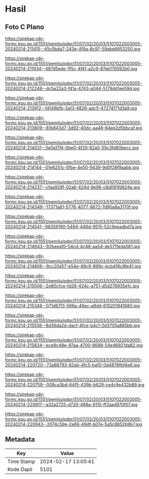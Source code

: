 # Hasil

## Foto C Plano

https://sirekap-obj-formc.kpu.go.id/1551/pemilu/pdpr/51/07/02/20/03/5107022003005-20240214-211415--45c5bda7-243e-4f8a-8c97-59abe6653250.jpg

https://sirekap-obj-formc.kpu.go.id/1551/pemilu/pdpr/51/07/02/20/03/5107022003005-20240214-211934--487d5ede-1f5c-4f41-a2c9-87eb176592b0.jpg

https://sirekap-obj-formc.kpu.go.id/1551/pemilu/pdpr/51/07/02/20/03/5107022003005-20240214-212248--dc5a22a3-f41a-4743-a044-5179dd1ee59d.jpg

https://sirekap-obj-formc.kpu.go.id/1551/pemilu/pdpr/51/07/02/20/03/5107022003005-20240214-213912--fd148bfb-3a13-4826-adc5-47274171d3a9.jpg

https://sirekap-obj-formc.kpu.go.id/1551/pemilu/pdpr/51/07/02/20/03/5107022003005-20240214-213809--81b843d7-3d92-40dc-aa48-64ee2d5bbcaf.jpg

https://sirekap-obj-formc.kpu.go.id/1551/pemilu/pdpr/51/07/02/20/03/5107022003005-20240214-214031--3e0a17f4-0be0-4f29-82a0-55c3fd80becc.jpg

https://sirekap-obj-formc.kpu.go.id/1551/pemilu/pdpr/51/07/02/20/03/5107022003005-20240214-214144--01e6251c-5fbe-4e50-9439-9d0f28f9aabb.jpg

https://sirekap-obj-formc.kpu.go.id/1551/pemilu/pdpr/51/07/02/20/03/5107022003005-20240214-214237--cfaa929f-02a6-424d-9e96-c8d091fd824e.jpg

https://sirekap-obj-formc.kpu.go.id/1551/pemilu/pdpr/51/07/02/20/03/5107022003005-20240214-214349--17371a81-5778-4077-8672-7d90a8a3170f.jpg

https://sirekap-obj-formc.kpu.go.id/1551/pemilu/pdpr/51/07/02/20/03/5107022003005-20240214-214541--98359190-5494-446d-9515-52c9eeadbd7a.jpg

https://sirekap-obj-formc.kpu.go.id/1551/pemilu/pdpr/51/07/02/20/03/5107022003005-20240214-214643--92beeaf0-54cd-4c48-aa54-de5711eda581.jpg

https://sirekap-obj-formc.kpu.go.id/1551/pemilu/pdpr/51/07/02/20/03/5107022003005-20240214-214806--9cc20a57-e54e-49c9-899c-bcb416c8fe41.jpg

https://sirekap-obj-formc.kpu.go.id/1551/pemilu/pdpr/51/07/02/20/03/5107022003005-20240214-215006--2e80c1ce-fd26-424c-a751-d5d276935e1c.jpg

https://sirekap-obj-formc.kpu.go.id/1551/pemilu/pdpr/51/07/02/20/03/5107022003005-20240214-215348--071d67f3-566a-49ec-a9dd-610201941680.jpg

https://sirekap-obj-formc.kpu.go.id/1551/pemilu/pdpr/51/07/02/20/03/5107022003005-20240214-215556--8d36da2d-dacf-4fce-b4c1-2d3705a885bb.jpg

https://sirekap-obj-formc.kpu.go.id/1551/pemilu/pdpr/51/07/02/20/03/5107022003005-20240214-215834--ece9c48e-97aa-4700-8688-54e46921da82.jpg

https://sirekap-obj-formc.kpu.go.id/1551/pemilu/pdpr/51/07/02/20/03/5107022003005-20240214-220720--73a66793-82ab-4fc5-ba10-0d4876fbf4e6.jpg

https://sirekap-obj-formc.kpu.go.id/1551/pemilu/pdpr/51/07/02/20/03/5107022003005-20240214-220759--008ca3bd-64f5-439b-b629-ce4c9e432b89.jpg

https://sirekap-obj-formc.kpu.go.id/1551/pemilu/pdpr/51/07/02/20/03/5107022003005-20240214-220917--a32a2725-d720-488a-9110-ff2aad970f07.jpg

https://sirekap-obj-formc.kpu.go.id/1551/pemilu/pdpr/51/07/02/20/03/5107022003005-20240214-220943--2074c59e-2e66-49df-b07e-5a5c8852b9b7.jpg


## Metadata

| Key        | Value               |
| ---------- | ------------------- |
| Time Stamp | 2024-02-17 13:05:41 |
| Kode Dapil | 5101                |



